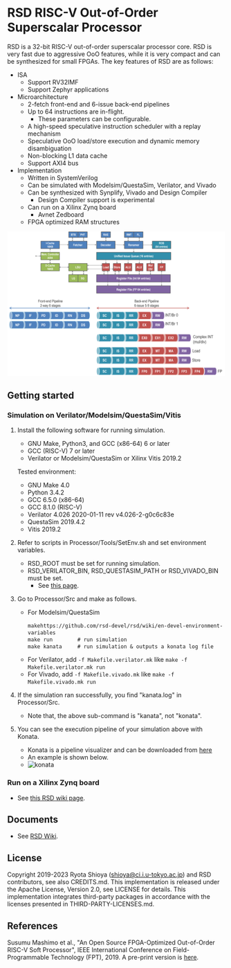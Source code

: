 # RSD RISC-V Out-of-Order Superscalar Processor 

RSD is a 32-bit RISC-V out-of-order superscalar processor core.
RSD is very fast due to aggressive OoO features, while it is very compact and can be synthesized for small FPGAs. 
The key features of RSD are as follows:

* ISA
    * Support RV32IMF
    * Support Zephyr applications
* Microarchitecture
    * 2-fetch front-end and 6-issue back-end pipelines
    * Up to 64 instructions are in-flight.
        * These parameters can be configurable.
    * A high-speed speculative instruction scheduler with a replay mechanism
    * Speculative OoO load/store execution and dynamic memory disambiguation
    * Non-blocking L1 data cache
    * Support AXI4 bus
* Implementation
    * Written in SystemVerilog
    * Can be simulated with Modelsim/QuestaSim, Verilator, and Vivado
    * Can be synthesized with Synplify, Vivado and Design Compiler 
        * Design Compiler support is experimental
    * Can run on a Xilinx Zynq board  
        * Avnet Zedboard  
    * FPGA optimized RAM structures
 
![rsd](Docs/Images/rsd.png)


## Getting started 

### Simulation on Verilator/Modelsim/QuestaSim/Vitis

1.  Install the following software for running simulation.    
    * GNU Make, Python3, and GCC (x86-64) 6 or later
    * GCC (RISC-V) 7 or later
    * Verilator or Modelsim/QuestaSim or Xilinx Vitis 2019.2

    Tested environment:

    * GNU Make 4.0 
    * Python 3.4.2
    * GCC 6.5.0 (x86-64)
    * GCC 8.1.0 (RISC-V)
    * Verilator 4.026 2020-01-11 rev v4.026-2-g0c6c83e
    * QuestaSim 2019.4.2
    * Vitis 2019.2

2. Refer to scripts in Processor/Tools/SetEnv.sh and set environment variables.
    * RSD_ROOT must be set for running simulation.
    * RSD_VERILATOR_BIN, RSD_QUESTASIM_PATH or RSD_VIVADO_BIN must be set.
        * See [this page](https://github.com/rsd-devel/rsd/wiki/en-devel-environment-variables).

3. Go to Processor/Src and make as follows.
    * For Modelsim/QuestaSim
        ```
        makehttps://github.com/rsd-devel/rsd/wiki/en-devel-environment-variables
        make run        # run simulation
        make kanata     # run simulation & outputs a konata log file
        ```
    * For Verilator, add ```-f Makefile.verilator.mk``` like ```make -f Makefile.verilator.mk run```
    * For Vivado, add ```-f Makefile.vivado.mk``` like ```make -f Makefile.vivado.mk run```
        
4. If the simulation ran successfully, you find "kanata.log" in Processor/Src. 
    * Note that, the above sub-command is "kanata", not "konata".

5. You can see the execution pipeline of your simulation above with Konata.
    * Konata is a pipeline visualizer and can be downloaded from [here](https://github.com/shioyadan/Konata/releases) 
	* An example is shown below.
    * ![konata](Docs/Images/konata.gif)

### Run on a Xilinx Zynq board

* See [this RSD wiki page](https://github.com/rsd-devel/rsd/wiki/en-fpga-zynq-build-linux-simple).

## Documents

* See [RSD Wiki](https://github.com/rsd-devel/rsd/wiki).

## License

Copyright 2019-2023 Ryota Shioya (shioya@ci.i.u-tokyo.ac.jp) and RSD contributors, 
see also CREDITS.md. This implementation is released under the Apache License,
Version 2.0, see LICENSE for details. This implementation integrates third-party 
packages in accordance with the licenses presented in THIRD-PARTY-LICENSES.md.

## References

Susumu Mashimo et al., "An Open Source FPGA-Optimized Out-of-Order RISC-V Soft 
Processor", IEEE International Conference on Field-Programmable Technology (FPT), 2019. A pre-print version is [here](http://sv.rsg.ci.i.u-tokyo.ac.jp/pdfs/Mashimo-FPT'19.pdf).
